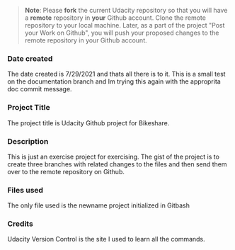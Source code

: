 >**Note**: Please **fork** the current Udacity repository so that you will have a **remote** repository in **your** Github account. Clone the remote repository to your local machine. Later, as a part of the project "Post your Work on Github", you will push your proposed changes to the remote repository in your Github account.

### Date created
The date created is 7/29/2021 and thats all there is to it. This is a small test on the documentation branch and Im trying this again with the approprita doc commit message.

### Project Title
The project title is Udacity Github project for Bikeshare.

### Description
This is just an exercise project for exercising. The gist of the project is to create three branches with related changes to the files and then send them over
to the remote repository on Github.

### Files used
The only file used is the newname project initialized in Gitbash

### Credits
Udacity Version Control is the site I used to learn all the commands.

